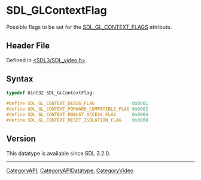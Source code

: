# SDL_GLContextFlag

Possible flags to be set for the [SDL_GL_CONTEXT_FLAGS](SDL_GL_CONTEXT_FLAGS) attribute.

## Header File

Defined in [<SDL3/SDL_video.h>](https://github.com/libsdl-org/SDL/blob/main/include/SDL3/SDL_video.h)

## Syntax

```c
typedef Uint32 SDL_GLContextFlag;

#define SDL_GL_CONTEXT_DEBUG_FLAG              0x0001
#define SDL_GL_CONTEXT_FORWARD_COMPATIBLE_FLAG 0x0002
#define SDL_GL_CONTEXT_ROBUST_ACCESS_FLAG      0x0004
#define SDL_GL_CONTEXT_RESET_ISOLATION_FLAG    0x0008
```

## Version

This datatype is available since SDL 3.2.0.

----
[CategoryAPI](CategoryAPI), [CategoryAPIDatatype](CategoryAPIDatatype), [CategoryVideo](CategoryVideo)

